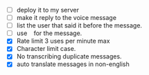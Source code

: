 - [ ] deploy it to my server
- [ ] make it reply to the voice message
- [ ] list the user that said it before the message.
- [ ] use ``` ``` for the message.
- [x] Rate limit 3 uses per minute max
- [x] Character limit case.
- [x] No transcribing duplicate messages.
- [x] auto translate messages in non-english
